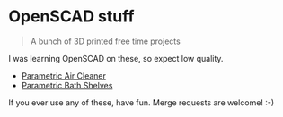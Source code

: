 # OpenSCAD stuff

> A bunch of 3D printed free time projects

I was learning OpenSCAD on these, so expect low quality.

* [Parametric Air Cleaner](./air-cleaner)
* [Parametric Bath Shelves](./bath-shelf)

If you ever use any of these, have fun. Merge requests are welcome! :-)
